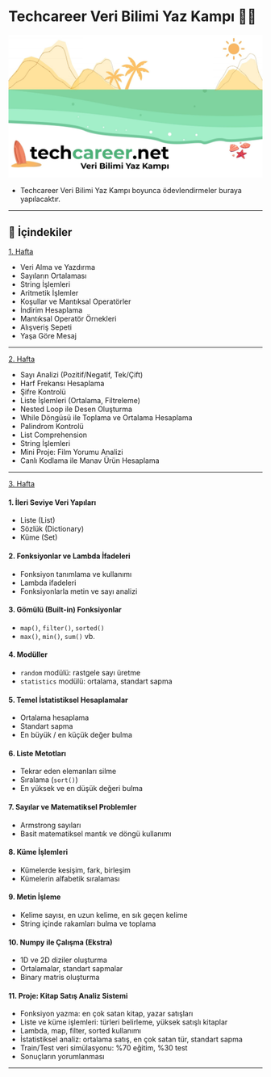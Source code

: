 # Techcareer Veri Bilimi Yaz Kampı 🚀✨

![Proje Görseli](https://github.com/berranuralinca/berranuralinca/raw/main/assets/Camp.jpg)

- Techcareer Veri Bilimi Yaz Kampı boyunca ödevlendirmeler buraya yapılacaktır.

---

## 📌 İçindekiler

 [1. Hafta ](./1.Hafta/)
- Veri Alma ve Yazdırma
- Sayıların Ortalaması
- String İşlemleri
- Aritmetik İşlemler
- Koşullar ve Mantıksal Operatörler
- İndirim Hesaplama
- Mantıksal Operatör Örnekleri
- Alışveriş Sepeti
- Yaşa Göre Mesaj

---
 [2. Hafta ](./2.Hafta/)
- Sayı Analizi (Pozitif/Negatif, Tek/Çift)
- Harf Frekansı Hesaplama 
- Şifre Kontrolü 
- Liste İşlemleri (Ortalama, Filtreleme)
- Nested Loop ile Desen Oluşturma
- While Döngüsü ile Toplama ve Ortalama Hesaplama
- Palindrom Kontrolü 
- List Comprehension 
- String İşlemleri 
- Mini Proje: Film Yorumu Analizi
- Canlı Kodlama ile Manav Ürün Hesaplama

---
 [3. Hafta ](./3.Hafta/)
 
#### 1. İleri Seviye Veri Yapıları
- Liste (List)
- Sözlük (Dictionary)
- Küme (Set)

#### 2. Fonksiyonlar ve Lambda İfadeleri
- Fonksiyon tanımlama ve kullanımı
- Lambda ifadeleri
- Fonksiyonlarla metin ve sayı analizi

#### 3. Gömülü (Built-in) Fonksiyonlar
- `map()`, `filter()`, `sorted()`
- `max()`, `min()`, `sum()` vb.

#### 4. Modüller
- `random` modülü: rastgele sayı üretme
- `statistics` modülü: ortalama, standart sapma

#### 5. Temel İstatistiksel Hesaplamalar
- Ortalama hesaplama
- Standart sapma
- En büyük / en küçük değer bulma

#### 6. Liste Metotları
- Tekrar eden elemanları silme
- Sıralama (`sort()`)
- En yüksek ve en düşük değeri bulma

#### 7. Sayılar ve Matematiksel Problemler
- Armstrong sayıları
- Basit matematiksel mantık ve döngü kullanımı

#### 8. Küme İşlemleri
- Kümelerde kesişim, fark, birleşim
- Kümelerin alfabetik sıralaması

#### 9. Metin İşleme
- Kelime sayısı, en uzun kelime, en sık geçen kelime
- String içinde rakamları bulma ve toplama

#### 10. Numpy ile Çalışma (Ekstra)
- 1D ve 2D diziler oluşturma
- Ortalamalar, standart sapmalar
- Binary matris oluşturma

#### 11. Proje: Kitap Satış Analiz Sistemi
- Fonksiyon yazma: en çok satan kitap, yazar satışları
- Liste ve küme işlemleri: türleri belirleme, yüksek satışlı kitaplar
- Lambda, map, filter, sorted kullanımı
- İstatistiksel analiz: ortalama satış, en çok satan tür, standart sapma
- Train/Test veri simülasyonu: %70 eğitim, %30 test
- Sonuçların yorumlanması

---
